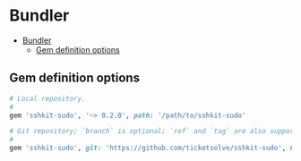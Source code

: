# Bundler

- [Bundler](#bundler)
  - [Gem definition options](#gem-definition-options)

## Gem definition options

```ruby
# Local repository.
#
gem 'sshkit-sudo', '~> 0.2.0', path: '/path/to/sshkit-sudo'

# Git repository; `branch` is optional; `ref` and `tag` are also supported.
#
gem 'sshkit-sudo', git: 'https://github.com/ticketsolve/sshkit-sudo', branch: 'mytest'
```